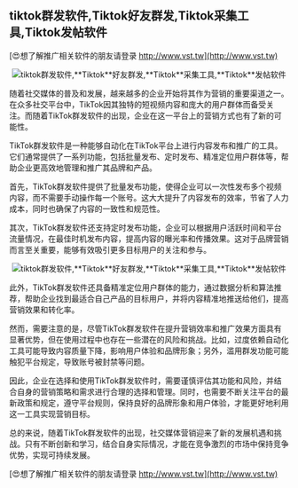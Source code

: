 ## **tiktok群发软件,**Tiktok**好友群发,**Tiktok**采集工具,**Tiktok**发帖软件**

[😍想了解推广相关软件的朋友请登录 http://www.vst.tw](http://www.vst.tw)

 <center><img src="https://vst.tw/MP4/tuiguang/png/2.png" alt="tiktok群发软件,**Tiktok**好友群发,**Tiktok**采集工具,**Tiktok**发帖软件"></center>

随着社交媒体的普及和发展，越来越多的企业开始将其作为营销的重要渠道之一。在众多社交平台中，TikTok因其独特的短视频内容和庞大的用户群体而备受关注。而随着TikTok群发软件的出现，企业在这一平台上的营销方式也有了新的可能性。

TikTok群发软件是一种能够自动化在TikTok平台上进行内容发布和推广的工具。它们通常提供了一系列功能，包括批量发布、定时发布、精准定位用户群体等，帮助企业更高效地管理和推广其品牌和产品。

首先，TikTok群发软件提供了批量发布功能，使得企业可以一次性发布多个视频内容，而不需要手动操作每一个账号。这大大提升了内容发布的效率，节省了人力成本，同时也确保了内容的一致性和规范性。

其次，TikTok群发软件还支持定时发布功能，企业可以根据用户活跃时间和平台流量情况，在最佳时机发布内容，提高内容的曝光率和传播效果。这对于品牌营销而言至关重要，能够有效吸引更多目标用户的关注和参与。

 <center><img src="https://vst.tw/MP4/tuiguang/png/2.png" alt="tiktok群发软件,**Tiktok**好友群发,**Tiktok**采集工具,**Tiktok**发帖软件"></center>

此外，TikTok群发软件还具备精准定位用户群体的能力，通过数据分析和算法推荐，帮助企业找到最适合自己产品的目标用户，并将内容精准地推送给他们，提高营销效果和转化率。

然而，需要注意的是，尽管TikTok群发软件在提升营销效率和推广效果方面具有显著优势，但在使用过程中也存在一些潜在的风险和挑战。比如，过度依赖自动化工具可能导致内容质量下降，影响用户体验和品牌形象；另外，滥用群发功能可能触犯平台规定，导致账号被封禁等问题。

因此，企业在选择和使用TikTok群发软件时，需要谨慎评估其功能和风险，并结合自身的营销策略和需求进行合理的选择和管理。同时，也需要不断关注平台的最新政策和规定，遵守平台规则，保持良好的品牌形象和用户体验，才能更好地利用这一工具实现营销目标。

总的来说，随着TikTok群发软件的出现，社交媒体营销迎来了新的发展机遇和挑战。只有不断创新和学习，结合自身实际情况，才能在竞争激烈的市场中保持竞争优势，实现可持续发展。

[😍想了解推广相关软件的朋友请登录 http://www.vst.tw](http://www.vst.tw)



